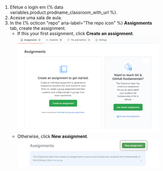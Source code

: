 1. Efetue o login em {% data variables.product.prodname_classroom_with_url %}.
1. Acesse uma sala de aula.
1. In the {% octicon "repo" aria-label="The repo icon" %} **Assignments** tab, create the assignment.
   - If this your first assignment, click **Create an assignment**. ![Criando sua primeira atividade](/assets/images/help/classroom/assignments-create-first-assignment.png)
   - Otherwise, click **New assignment**. ![Botão "Nova atividade"](/assets/images/help/classroom/assignments-click-new-assignment-button.png)
